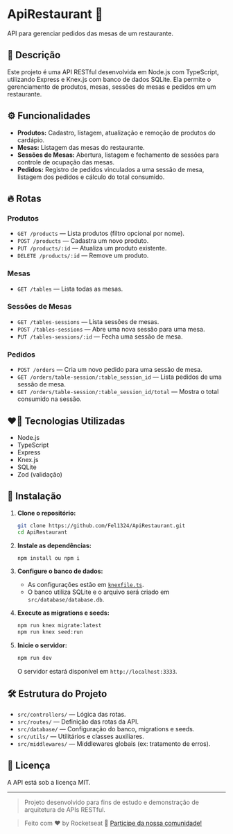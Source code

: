 # ApiRestaurant 🍲

API para gerenciar pedidos das mesas de um restaurante.

## 📖 Descrição

Este projeto é uma API RESTful desenvolvida em Node.js com TypeScript, utilizando Express e Knex.js com banco de dados SQLite. Ela permite o gerenciamento de produtos, mesas, sessões de mesas e pedidos em um restaurante.

## ⚙️ Funcionalidades

- **Produtos:** Cadastro, listagem, atualização e remoção de produtos do cardápio.
- **Mesas:** Listagem das mesas do restaurante.
- **Sessões de Mesas:** Abertura, listagem e fechamento de sessões para controle de ocupação das mesas.
- **Pedidos:** Registro de pedidos vinculados a uma sessão de mesa, listagem dos pedidos e cálculo do total consumido.

## 🔥 Rotas

### Produtos

- `GET /products` — Lista produtos (filtro opcional por nome).
- `POST /products` — Cadastra um novo produto.
- `PUT /products/:id` — Atualiza um produto existente.
- `DELETE /products/:id` — Remove um produto.

### Mesas

- `GET /tables` — Lista todas as mesas.

### Sessões de Mesas

- `GET /tables-sessions` — Lista sessões de mesas.
- `POST /tables-sessions` — Abre uma nova sessão para uma mesa.
- `PUT /tables-sessions/:id` — Fecha uma sessão de mesa.

### Pedidos

- `POST /orders` — Cria um novo pedido para uma sessão de mesa.
- `GET /orders/table-session/:table_session_id` — Lista pedidos de uma sessão de mesa.
- `GET /orders/table-session/:table_session_id/total` — Mostra o total consumido na sessão.

## ❤️‍🔥 Tecnologias Utilizadas

- Node.js
- TypeScript
- Express
- Knex.js
- SQLite
- Zod (validação)

## 🤖 Instalação

1. **Clone o repositório:**
   ```bash
   git clone https://github.com/Fel1324/ApiRestaurant.git
   cd ApiRestaurant
   ```

2. **Instale as dependências:**
   ```bash
   npm install ou npm i
   ```

3. **Configure o banco de dados:**
   - As configurações estão em [`knexfile.ts`](knexfile.ts).
   - O banco utiliza SQLite e o arquivo será criado em `src/database/database.db`.

4. **Execute as migrations e seeds:**
   ```bash
   npm run knex migrate:latest
   npm run knex seed:run
   ```

5. **Inicie o servidor:**
   ```bash
   npm run dev
   ```

   O servidor estará disponível em `http://localhost:3333`.

## 🛠️ Estrutura do Projeto

- `src/controllers/` — Lógica das rotas.
- `src/routes/` — Definição das rotas da API.
- `src/database/` — Configuração do banco, migrations e seeds.
- `src/utils/` — Utilitários e classes auxiliares.
- `src/middlewares/` — Middlewares globais (ex: tratamento de erros).

## 📝 Licença

A API está sob a licença MIT.

---

> Projeto desenvolvido para fins de estudo e demonstração de arquitetura de APIs RESTful.

> Feito com ♥ by Rocketseat :wave: [Participe da nossa comunidade!](https://discord.gg/rocketseat)
